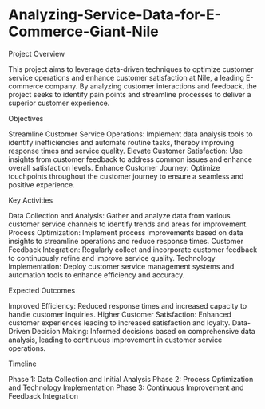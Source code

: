 # Analyzing-Service-Data-for-E-Commerce-Giant-Nile

Project Overview

This project aims to leverage data-driven techniques to optimize customer service operations and enhance customer satisfaction at Nile, a leading E-commerce company. By analyzing customer interactions and feedback, the project seeks to identify pain points and streamline processes to deliver a superior customer experience.

Objectives

Streamline Customer Service Operations: Implement data analysis tools to identify inefficiencies and automate routine tasks, thereby improving response times and service quality.
Elevate Customer Satisfaction: Use insights from customer feedback to address common issues and enhance overall satisfaction levels.
Enhance Customer Journey: Optimize touchpoints throughout the customer journey to ensure a seamless and positive experience.


Key Activities

Data Collection and Analysis: Gather and analyze data from various customer service channels to identify trends and areas for improvement.
Process Optimization: Implement process improvements based on data insights to streamline operations and reduce response times.
Customer Feedback Integration: Regularly collect and incorporate customer feedback to continuously refine and improve service quality.
Technology Implementation: Deploy customer service management systems and automation tools to enhance efficiency and accuracy.


Expected Outcomes

Improved Efficiency: Reduced response times and increased capacity to handle customer inquiries.
Higher Customer Satisfaction: Enhanced customer experiences leading to increased satisfaction and loyalty.
Data-Driven Decision Making: Informed decisions based on comprehensive data analysis, leading to continuous improvement in customer service operations.


Timeline

Phase 1: Data Collection and Initial Analysis
Phase 2: Process Optimization and Technology Implementation
Phase 3: Continuous Improvement and Feedback Integration

